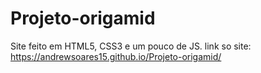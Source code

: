 # Projeto-origamid
Site feito em HTML5, CSS3 e um pouco de JS.
link so site: https://andrewsoares15.github.io/Projeto-origamid/
